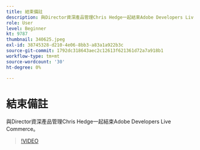 ```yaml
---
title: 結束備註
description: 與Director資深產品管理Chris Hedge一起結束Adobe Developers Live Commerce。
role: User
level: Beginner
kt: 9787
thumbnail: 340625.jpeg
exl-id: 38745328-d210-4e06-8bb3-a83a1a922b3c
source-git-commit: 1792dc318643aec2c12613f621361d72a7a918b1
workflow-type: tm+mt
source-wordcount: '30'
ht-degree: 0%

---
```


# 結束備註

與Director資深產品管理Chris Hedge一起結束Adobe Developers Live Commerce。

>[!VIDEO](https://video.tv.adobe.com/v/340625/?quality=12&learn=on)
